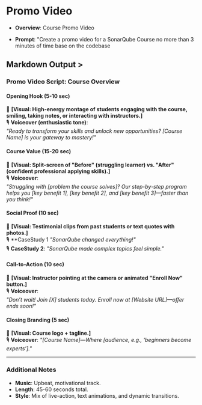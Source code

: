 # Promo Video

- **Overview**: Course Promo Video

- **Prompt**:  "Create a promo video for a SonarQube Course no more than 3 minutes of time base on the codebase

## Markdown Output >


### **Promo Video Script: Course Overview**  

#### **Opening Hook (5-10 sec)**  
🎥 **[Visual: High-energy montage of students engaging with the course, smiling, taking notes, or interacting with instructors.]**  
🎙️ **Voiceover (enthusiastic tone)**:  
*"Ready to transform your skills and unlock new opportunities? [Course Name] is your gateway to mastery!"*  

#### **Course Value (15-20 sec)**  
🎥 **[Visual: Split-screen of "Before" (struggling learner) vs. "After" (confident professional applying skills).]**  
🎙️ **Voiceover**:  
*"Struggling with [problem the course solves]? Our step-by-step program helps you [key benefit 1], [key benefit 2], and [key benefit 3]—faster than you think!"*  

#### **Social Proof (10 sec)**  
🎥 **[Visual: Testimonial clips from past students or text quotes with photos.]**  
🎙️ **CaseStudy 1 *"SonarQube changed everything!"*  
🎙️ **CaseStudy 2**: *"SonarQube made complex topics feel simple."*  

#### **Call-to-Action (10 sec)**  
🎥 **[Visual: Instructor pointing at the camera or animated "Enroll Now" button.]**  
🎙️ **Voiceover**:  
*"Don’t wait! Join [X] students today. Enroll now at [Website URL]—offer ends soon!"*  

#### **Closing Branding (5 sec)**  
🎥 **[Visual: Course logo + tagline.]**  
🎙️ **Voiceover**: *"[Course Name]—Where [audience, e.g., ‘beginners become experts’]."*  

---

### **Additional Notes**  
- **Music**: Upbeat, motivational track.  
- **Length**: 45-60 seconds total.  
- **Style**: Mix of live-action, text animations, and dynamic transitions.  
